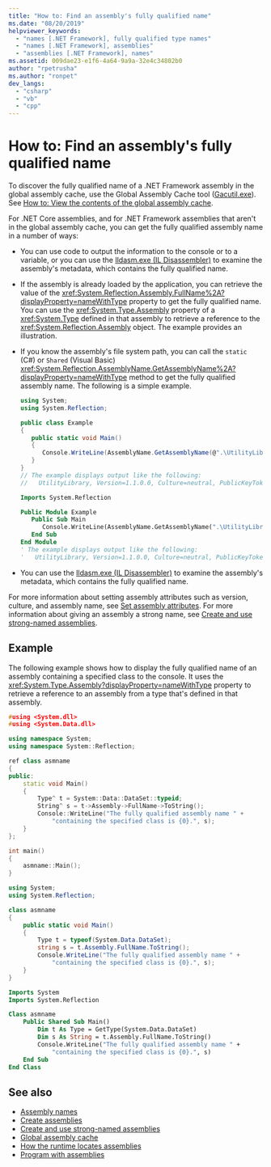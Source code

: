 ```yaml
---
title: "How to: Find an assembly's fully qualified name"
ms.date: "08/20/2019"
helpviewer_keywords:
  - "names [.NET Framework], fully qualified type names"
  - "names [.NET Framework], assemblies"
  - "assemblies [.NET Framework], names"
ms.assetid: 009dae23-e1f6-4a64-9a9a-32e4c34802b0
author: "rpetrusha"
ms.author: "ronpet"
dev_langs:
  - "csharp"
  - "vb"
  - "cpp"
---
```

# How to: Find an assembly's fully qualified name

To discover the fully qualified name of a .NET Framework assembly in the global assembly cache, use the Global Assembly Cache tool ([Gacutil.exe](../../framework/tools/gacutil-exe-gac-tool.md)). See [How to: View the contents of the global assembly cache](../../framework/app-domains/how-to-view-the-contents-of-the-gac.md).

For .NET Core assemblies, and for .NET Framework assemblies that aren't in the global assembly cache, you can get the fully qualified assembly name in a number of ways:

- You can use code to output the information to the console or to a variable, or you can use the [Ildasm.exe (IL Disassembler)](../../framework/tools/ildasm-exe-il-disassembler.md) to examine the assembly's metadata, which contains the fully qualified name.

- If the assembly is already loaded by the application, you can retrieve the value of the <xref:System.Reflection.Assembly.FullName%2A?displayProperty=nameWithType> property to get the fully qualified name. You can use the <xref:System.Type.Assembly> property of a <xref:System.Type> defined in that assembly to retrieve a reference to the <xref:System.Reflection.Assembly> object. The example provides an illustration.

- If you know the assembly's file system path, you can call the `static` (C#) or `Shared` (Visual Basic) <xref:System.Reflection.AssemblyName.GetAssemblyName%2A?displayProperty=nameWithType> method to get the fully qualified assembly name. The following is a simple example.

  ```csharp
  using System;
  using System.Reflection;

  public class Example
  {
     public static void Main()
     {
        Console.WriteLine(AssemblyName.GetAssemblyName(@".\UtilityLibrary.dll"));
     }
  }
  // The example displays output like the following:
  //   UtilityLibrary, Version=1.1.0.0, Culture=neutral, PublicKeyToken=null
  ```

  ```vb
  Imports System.Reflection

  Public Module Example
     Public Sub Main
        Console.WriteLine(AssemblyName.GetAssemblyName(".\UtilityLibrary.dll"))
     End Sub
  End Module
  ' The example displays output like the following:
  '   UtilityLibrary, Version=1.1.0.0, Culture=neutral, PublicKeyToken=null
  ```

- You can use the [Ildasm.exe (IL Disassembler)](../../framework/tools/ildasm-exe-il-disassembler.md) to examine the assembly's metadata, which contains the fully qualified name.

For more information about setting assembly attributes such as version, culture, and assembly name, see [Set assembly attributes](set-attributes.md). For more information about giving an assembly a strong name, see [Create and use strong-named assemblies](create-use-strong-named.md).

## Example

The following example shows how to display the fully qualified name of an assembly containing a specified class to the console. It uses the <xref:System.Type.Assembly?displayProperty=nameWithType> property to retrieve a reference to an assembly from a type that's defined in that assembly.

```cpp
#using <System.dll>
#using <System.Data.dll>

using namespace System;
using namespace System::Reflection;

ref class asmname
{
public:
    static void Main()
    {
        Type^ t = System::Data::DataSet::typeid;
        String^ s = t->Assembly->FullName->ToString();
        Console::WriteLine("The fully qualified assembly name " +
            "containing the specified class is {0}.", s);
    }
};

int main()
{
    asmname::Main();
}
```

```csharp
using System;
using System.Reflection;

class asmname
{
    public static void Main()
    {
        Type t = typeof(System.Data.DataSet);
        string s = t.Assembly.FullName.ToString();
        Console.WriteLine("The fully qualified assembly name " +
            "containing the specified class is {0}.", s);
    }
}
```

```vb
Imports System
Imports System.Reflection

Class asmname
    Public Shared Sub Main()
        Dim t As Type = GetType(System.Data.DataSet)
        Dim s As String = t.Assembly.FullName.ToString()
        Console.WriteLine("The fully qualified assembly name " +
            "containing the specified class is {0}.", s)
    End Sub
End Class
```

## See also

- [Assembly names](names.md)
- [Create assemblies](create.md)
- [Create and use strong-named assemblies](create-use-strong-named.md)
- [Global assembly cache](../../framework/app-domains/gac.md)
- [How the runtime locates assemblies](../../framework/deployment/how-the-runtime-locates-assemblies.md)
- [Program with assemblies](program.md)
